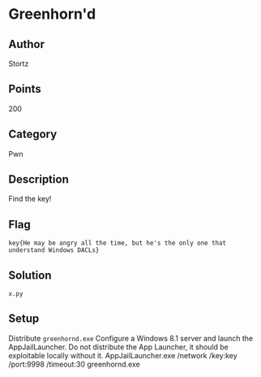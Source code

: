 # Greenhorn'd
## Author
Stortz
## Points
200
## Category
Pwn
## Description
Find the key!
## Flag
`key{He may be angry all the time, but he's the only one that understand Windows DACLs}`
## Solution
`x.py`
## Setup
Distribute `greenhornd.exe`
Configure a Windows 8.1 server and launch the AppJailLauncher. Do not distribute the App Launcher, it should be exploitable locally without it. AppJailLauncher.exe /network /key:key /port:9998 /timeout:30 greenhornd.exe